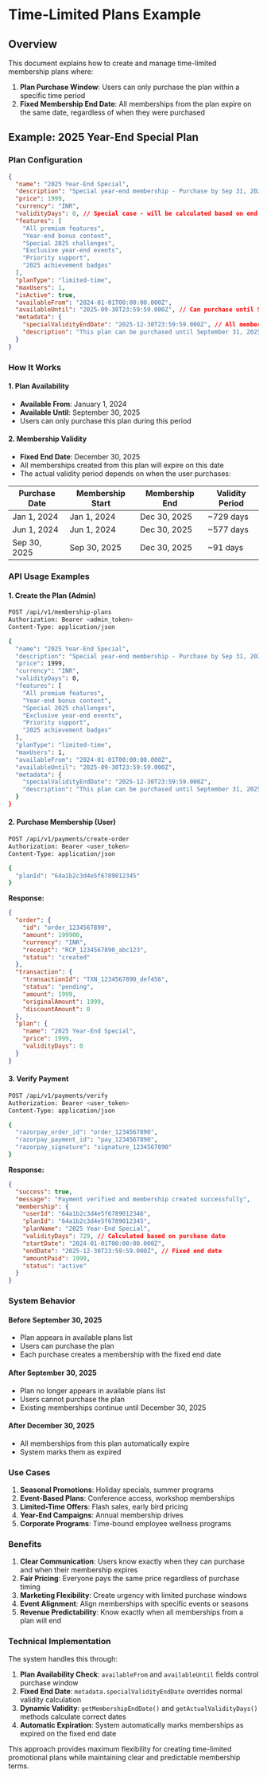 # Time-Limited Plans Example

## Overview

This document explains how to create and manage time-limited membership plans where:
1. **Plan Purchase Window**: Users can only purchase the plan within a specific time period
2. **Fixed Membership End Date**: All memberships from the plan expire on the same date, regardless of when they were purchased

## Example: 2025 Year-End Special Plan

### Plan Configuration

```json
{
  "name": "2025 Year-End Special",
  "description": "Special year-end membership - Purchase by Sep 31, 2025, Valid until Dec 30, 2025",
  "price": 1999,
  "currency": "INR",
  "validityDays": 0, // Special case - will be calculated based on end date
  "features": [
    "All premium features",
    "Year-end bonus content",
    "Special 2025 challenges",
    "Exclusive year-end events",
    "Priority support",
    "2025 achievement badges"
  ],
  "planType": "limited-time",
  "maxUsers": 1,
  "isActive": true,
  "availableFrom": "2024-01-01T00:00:00.000Z",
  "availableUntil": "2025-09-30T23:59:59.000Z", // Can purchase until Sep 31, 2025
  "metadata": {
    "specialValidityEndDate": "2025-12-30T23:59:59.000Z", // All memberships expire on Dec 30, 2025
    "description": "This plan can be purchased until September 31, 2025. All memberships from this plan will expire on December 30, 2025, regardless of purchase date."
  }
}
```

### How It Works

#### 1. Plan Availability
- **Available From**: January 1, 2024
- **Available Until**: September 30, 2025
- Users can only purchase this plan during this period

#### 2. Membership Validity
- **Fixed End Date**: December 30, 2025
- All memberships created from this plan will expire on this date
- The actual validity period depends on when the user purchases:

| Purchase Date | Membership Start | Membership End | Validity Period |
|---------------|------------------|----------------|-----------------|
| Jan 1, 2024   | Jan 1, 2024     | Dec 30, 2025   | ~729 days       |
| Jun 1, 2024   | Jun 1, 2024     | Dec 30, 2025   | ~577 days       |
| Sep 30, 2025  | Sep 30, 2025    | Dec 30, 2025   | ~91 days        |

### API Usage Examples

#### 1. Create the Plan (Admin)

```bash
POST /api/v1/membership-plans
Authorization: Bearer <admin_token>
Content-Type: application/json

{
  "name": "2025 Year-End Special",
  "description": "Special year-end membership - Purchase by Sep 31, 2025, Valid until Dec 30, 2025",
  "price": 1999,
  "currency": "INR",
  "validityDays": 0,
  "features": [
    "All premium features",
    "Year-end bonus content",
    "Special 2025 challenges",
    "Exclusive year-end events",
    "Priority support",
    "2025 achievement badges"
  ],
  "planType": "limited-time",
  "maxUsers": 1,
  "availableFrom": "2024-01-01T00:00:00.000Z",
  "availableUntil": "2025-09-30T23:59:59.000Z",
  "metadata": {
    "specialValidityEndDate": "2025-12-30T23:59:59.000Z",
    "description": "This plan can be purchased until September 31, 2025. All memberships from this plan will expire on December 30, 2025, regardless of purchase date."
  }
}
```

#### 2. Purchase Membership (User)

```bash
POST /api/v1/payments/create-order
Authorization: Bearer <user_token>
Content-Type: application/json

{
  "planId": "64a1b2c3d4e5f6789012345"
}
```

**Response:**
```json
{
  "order": {
    "id": "order_1234567890",
    "amount": 199900,
    "currency": "INR",
    "receipt": "RCP_1234567890_abc123",
    "status": "created"
  },
  "transaction": {
    "transactionId": "TXN_1234567890_def456",
    "status": "pending",
    "amount": 1999,
    "originalAmount": 1999,
    "discountAmount": 0
  },
  "plan": {
    "name": "2025 Year-End Special",
    "price": 1999,
    "validityDays": 0
  }
}
```

#### 3. Verify Payment

```bash
POST /api/v1/payments/verify
Authorization: Bearer <user_token>
Content-Type: application/json

{
  "razorpay_order_id": "order_1234567890",
  "razorpay_payment_id": "pay_1234567890",
  "razorpay_signature": "signature_1234567890"
}
```

**Response:**
```json
{
  "success": true,
  "message": "Payment verified and membership created successfully",
  "membership": {
    "userId": "64a1b2c3d4e5f6789012346",
    "planId": "64a1b2c3d4e5f6789012345",
    "planName": "2025 Year-End Special",
    "validityDays": 729, // Calculated based on purchase date
    "startDate": "2024-01-01T00:00:00.000Z",
    "endDate": "2025-12-30T23:59:59.000Z", // Fixed end date
    "amountPaid": 1999,
    "status": "active"
  }
}
```

### System Behavior

#### Before September 30, 2025
- Plan appears in available plans list
- Users can purchase the plan
- Each purchase creates a membership with the fixed end date

#### After September 30, 2025
- Plan no longer appears in available plans list
- Users cannot purchase the plan
- Existing memberships continue until December 30, 2025

#### After December 30, 2025
- All memberships from this plan automatically expire
- System marks them as expired

### Use Cases

1. **Seasonal Promotions**: Holiday specials, summer programs
2. **Event-Based Plans**: Conference access, workshop memberships
3. **Limited-Time Offers**: Flash sales, early bird pricing
4. **Year-End Campaigns**: Annual membership drives
5. **Corporate Programs**: Time-bound employee wellness programs

### Benefits

1. **Clear Communication**: Users know exactly when they can purchase and when their membership expires
2. **Fair Pricing**: Everyone pays the same price regardless of purchase timing
3. **Marketing Flexibility**: Create urgency with limited purchase windows
4. **Event Alignment**: Align memberships with specific events or seasons
5. **Revenue Predictability**: Know exactly when all memberships from a plan will end

### Technical Implementation

The system handles this through:

1. **Plan Availability Check**: `availableFrom` and `availableUntil` fields control purchase window
2. **Fixed End Date**: `metadata.specialValidityEndDate` overrides normal validity calculation
3. **Dynamic Validity**: `getMembershipEndDate()` and `getActualValidityDays()` methods calculate correct dates
4. **Automatic Expiration**: System automatically marks memberships as expired on the fixed end date

This approach provides maximum flexibility for creating time-limited promotional plans while maintaining clear and predictable membership terms.
